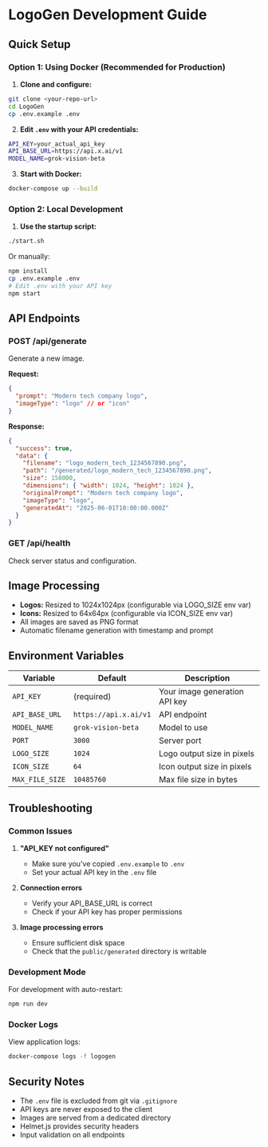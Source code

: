 # LogoGen Development Guide

## Quick Setup

### Option 1: Using Docker (Recommended for Production)

1. **Clone and configure:**
```bash
git clone <your-repo-url>
cd LogoGen
cp .env.example .env
```

2. **Edit `.env` with your API credentials:**
```bash
API_KEY=your_actual_api_key
API_BASE_URL=https://api.x.ai/v1
MODEL_NAME=grok-vision-beta
```

3. **Start with Docker:**
```bash
docker-compose up --build
```

### Option 2: Local Development

1. **Use the startup script:**
```bash
./start.sh
```

Or manually:

```bash
npm install
cp .env.example .env
# Edit .env with your API key
npm start
```

## API Endpoints

### POST /api/generate
Generate a new image.

**Request:**
```json
{
  "prompt": "Modern tech company logo",
  "imageType": "logo" // or "icon"
}
```

**Response:**
```json
{
  "success": true,
  "data": {
    "filename": "logo_modern_tech_1234567890.png",
    "path": "/generated/logo_modern_tech_1234567890.png",
    "size": 150000,
    "dimensions": { "width": 1024, "height": 1024 },
    "originalPrompt": "Modern tech company logo",
    "imageType": "logo",
    "generatedAt": "2025-06-01T10:00:00.000Z"
  }
}
```

### GET /api/health
Check server status and configuration.

## Image Processing

- **Logos:** Resized to 1024x1024px (configurable via LOGO_SIZE env var)
- **Icons:** Resized to 64x64px (configurable via ICON_SIZE env var)
- All images are saved as PNG format
- Automatic filename generation with timestamp and prompt

## Environment Variables

| Variable | Default | Description |
|----------|---------|-------------|
| `API_KEY` | (required) | Your image generation API key |
| `API_BASE_URL` | `https://api.x.ai/v1` | API endpoint |
| `MODEL_NAME` | `grok-vision-beta` | Model to use |
| `PORT` | `3000` | Server port |
| `LOGO_SIZE` | `1024` | Logo output size in pixels |
| `ICON_SIZE` | `64` | Icon output size in pixels |
| `MAX_FILE_SIZE` | `10485760` | Max file size in bytes |

## Troubleshooting

### Common Issues

1. **"API_KEY not configured"**
   - Make sure you've copied `.env.example` to `.env`
   - Set your actual API key in the `.env` file

2. **Connection errors**
   - Verify your API_BASE_URL is correct
   - Check if your API key has proper permissions

3. **Image processing errors**
   - Ensure sufficient disk space
   - Check that the `public/generated` directory is writable

### Development Mode

For development with auto-restart:
```bash
npm run dev
```

### Docker Logs

View application logs:
```bash
docker-compose logs -f logogen
```

## Security Notes

- The `.env` file is excluded from git via `.gitignore`
- API keys are never exposed to the client
- Images are served from a dedicated directory
- Helmet.js provides security headers
- Input validation on all endpoints
